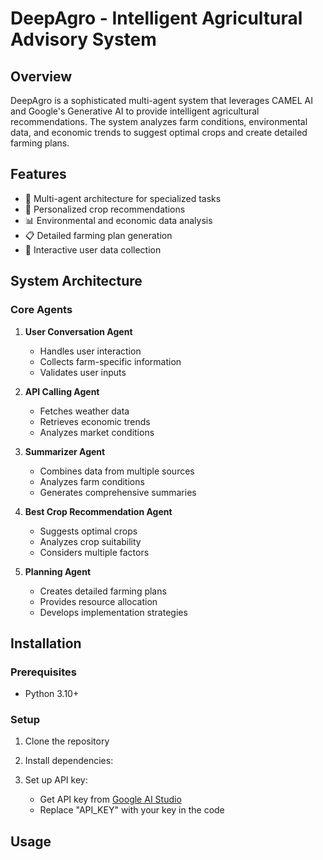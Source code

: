 # DeepAgro - Intelligent Agricultural Advisory System

## Overview
DeepAgro is a sophisticated multi-agent system that leverages CAMEL AI and Google's Generative AI to provide intelligent agricultural recommendations. The system analyzes farm conditions, environmental data, and economic trends to suggest optimal crops and create detailed farming plans.

## Features
- 🤖 Multi-agent architecture for specialized tasks
- 🌱 Personalized crop recommendations
- 📊 Environmental and economic data analysis
- 📋 Detailed farming plan generation
- 💬 Interactive user data collection

## System Architecture

### Core Agents
1. **User Conversation Agent**
   - Handles user interaction
   - Collects farm-specific information
   - Validates user inputs

2. **API Calling Agent**
   - Fetches weather data
   - Retrieves economic trends
   - Analyzes market conditions

3. **Summarizer Agent**
   - Combines data from multiple sources
   - Analyzes farm conditions
   - Generates comprehensive summaries

4. **Best Crop Recommendation Agent**
   - Suggests optimal crops
   - Analyzes crop suitability
   - Considers multiple factors

5. **Planning Agent**
   - Creates detailed farming plans
   - Provides resource allocation
   - Develops implementation strategies

## Installation

### Prerequisites
- Python 3.10+

### Setup
1. Clone the repository
2. Install dependencies:

3. Set up API key:
   - Get API key from [Google AI Studio](https://makersuite.google.com/app/apikey)
   - Replace "API_KEY" with your key in the code

## Usage


